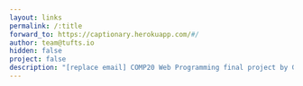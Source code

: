 ```yaml
---
layout: links
permalink: /:title
forward_to: https://captionary.herokuapp.com/#/
author: team@tufts.io
hidden: false
project: false
description: "[replace email] COMP20 Web Programming final project by Gabriella Bova, Sarah Hall-Swan, Yichuan	Ma, and Justin Roth"
---
```


